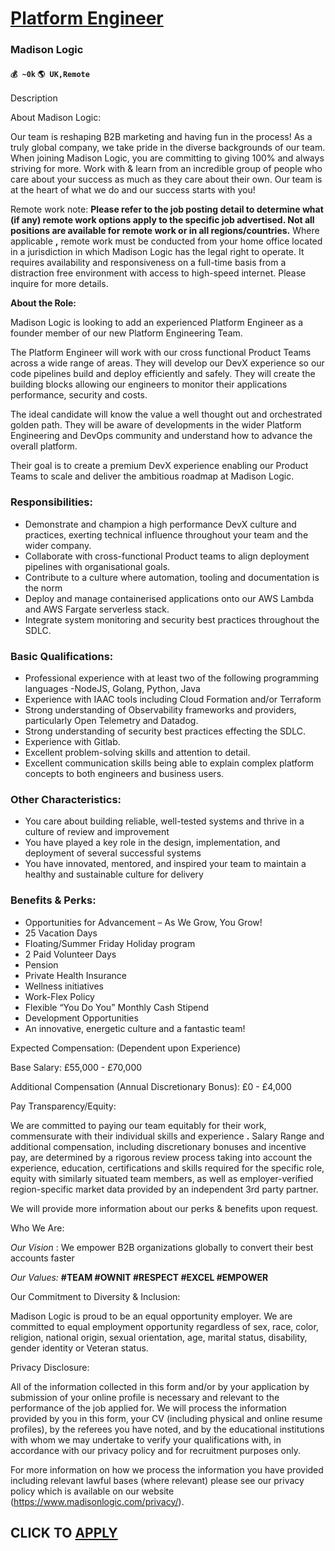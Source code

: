 # [Platform Engineer](https://www.remotewlb.com/apply/platform-engineer-87020)  
### Madison Logic  
#### `💰 ~0k` `🌎 UK,Remote`  

Description

About Madison Logic:

  

Our team is reshaping B2B marketing and having fun in the process! As a truly global company, we take pride in the diverse backgrounds of our team. When joining Madison Logic, you are committing to giving 100% and always striving for more. Work with & learn from an incredible group of people who care about your success as much as they care about their own. Our team is at the heart of what we do and our success starts with you!

  

Remote work note: **Please refer to the job posting detail to determine what (if any) remote work options apply to the specific job advertised. Not all positions are available for remote work or in all regions/countries.** Where applicable **,** remote work must be conducted from your home office located in a jurisdiction in which Madison Logic has the legal right to operate. It requires availability and responsiveness on a full-time basis from a distraction free environment with access to high-speed internet. Please inquire for more details.

  

 **About the Role:**

Madison Logic is looking to add an experienced Platform Engineer as a founder member of our new Platform Engineering Team.

  

The Platform Engineer will work with our cross functional Product Teams across a wide range of areas. They will develop our DevX experience so our code pipelines build and deploy efficiently and safely. They will create the building blocks allowing our engineers to monitor their applications performance, security and costs.

  

The ideal candidate will know the value a well thought out and orchestrated golden path. They will be aware of developments in the wider Platform Engineering and DevOps community and understand how to advance the overall platform.

  

Their goal is to create a premium DevX experience enabling our Product Teams to scale and deliver the ambitious roadmap at Madison Logic.

### Responsibilities:

  * Demonstrate and champion a high performance DevX culture and practices, exerting technical influence throughout your team and the wider company.
  * Collaborate with cross-functional Product teams to align deployment pipelines with organisational goals.
  * Contribute to a culture where automation, tooling and documentation is the norm
  * Deploy and manage containerised applications onto our AWS Lambda and AWS Fargate serverless stack.
  * Integrate system monitoring and security best practices throughout the SDLC.

### Basic Qualifications:

  * Professional experience with at least two of the following programming languages -NodeJS, Golang, Python, Java
  * Experience with IAAC tools including Cloud Formation and/or Terraform
  * Strong understanding of Observability frameworks and providers, particularly Open Telemetry and Datadog.
  * Strong understanding of security best practices effecting the SDLC.
  * Experience with Gitlab.
  * Excellent problem-solving skills and attention to detail.
  * Excellent communication skills being able to explain complex platform concepts to both engineers and business users.

### Other Characteristics:

  * You care about building reliable, well-tested systems and thrive in a culture of review and improvement
  * You have played a key role in the design, implementation, and deployment of several successful systems
  * You have innovated, mentored, and inspired your team to maintain a healthy and sustainable culture for delivery

### Benefits & Perks:

  * Opportunities for Advancement – As We Grow, You Grow! 
  * 25 Vacation Days
  * Floating/Summer Friday Holiday program 
  * 2 Paid Volunteer Days 
  * Pension
  * Private Health Insurance 
  * Wellness initiatives 
  * Work-Flex Policy 
  * Flexible “You Do You” Monthly Cash Stipend 
  * Development Opportunities 
  * An innovative, energetic culture and a fantastic team! 

Expected Compensation: (Dependent upon Experience)

Base Salary: £55,000 - £70,000

Additional Compensation (Annual Discretionary Bonus): £0 - £4,000

  

Pay Transparency/Equity:

We are committed to paying our team equitably for their work, commensurate with their individual skills and experience **.** Salary Range and additional compensation, including discretionary bonuses and incentive pay, are determined by a rigorous review process taking into account the experience, education, certifications and skills required for the specific role, equity with similarly situated team members, as well as employer-verified region-specific market data provided by an independent 3rd party partner.

We will provide more information about our perks & benefits upon request.

  

Who We Are:

  

_Our Vision_ : We empower B2B organizations globally to convert their best accounts faster

  

_Our Values:_ **#TEAM #OWNIT #RESPECT #EXCEL #EMPOWER**

  

Our Commitment to Diversity & Inclusion:

Madison Logic is proud to be an equal opportunity employer. We are committed to equal employment opportunity regardless of sex, race, color, religion, national origin, sexual orientation, age, marital status, disability, gender identity or Veteran status.

  

Privacy Disclosure:

All of the information collected in this form and/or by your application by submission of your online profile is necessary and relevant to the performance of the job applied for. We will process the information provided by you in this form, your CV (including physical and online resume profiles), by the referees you have noted, and by the educational institutions with whom we may undertake to verify your qualifications with, in accordance with our privacy policy and for recruitment purposes only.

  

For more information on how we process the information you have provided including relevant lawful bases (where relevant) please see our privacy policy which is available on our website (https://www.madisonlogic.com/privacy/).

  
## CLICK TO [APPLY](https://www.remotewlb.com/apply/platform-engineer-87020)

